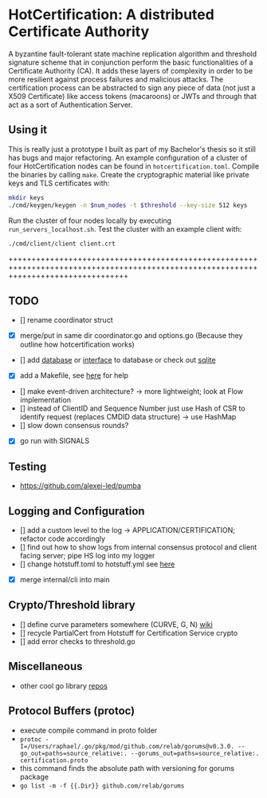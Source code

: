 # HotCertification: A distributed Certificate Authority

A byzantine fault-tolerant state machine replication algorithm and threshold signature scheme that in conjunction perform the basic functionalities of a Certificate Authority (CA).
It adds these layers of complexity in order to be more resilient against process failures and malicious attacks.
The certification process can be abstracted to sign any piece of data (not just a X509 Certificate) like access tokens (macaroons) or JWTs and through that act as a sort of Authentication Server.
 
## Using it
This is really just a prototype I built as part of my Bachelor's thesis so it still has bugs and major refactoring.
An example configuration of a cluster of four HotCertification nodes can be found in `hotcertification.toml`.
Compile the binaries by calling `make`.
Create the cryptographic material like private keys and TLS certificates with:
```bash
mkdir keys
./cmd/keygen/keygen -n $num_nodes -t $threshold --key-size 512 keys
```
Run the cluster of four nodes locally by executing `run_servers_localhost.sh`.
Test the cluster with an example client with:
```bash
./cmd/client/client client.crt
```









++++++++++++++++++++++++++++++++++++++++++++++++++++++++++++++++++++++++++++++++++++++++++++++++++++++++++++++++++++++++++++++++++++++
## TODO

- [] rename coordinator struct
- [x] merge/put in same dir coordinator.go and options.go (Because they outline how hotcertification works)
- [] add [database](https://github.com/gostor/awesome-go-storage) or
  [interface](https://github.com/philippgille/gokv) to database or check out
  [sqlite](https://www.sqlite.org/index.html)
- [x] add a Makefile, see [here](https://makefiletutorial.com/) for help
- [] make event-driven architecture? -> more lightweight; look at Flow implementation
- [] instead of ClientID and Sequence Number just use Hash of CSR to identify request (replaces CMDID data structure) -> use HashMap
- [] slow down consensus rounds?
- [x] go run with SIGNALS

## Testing

- https://github.com/alexei-led/pumba

## Logging and Configuration

- [] add a custom level to the log -> APPLICATION/CERTIFICATION; refactor code accordingly
- [] find out how to show logs from internal consensus protocol and client facing
server; pipe HS log into my logger
- [] change hotstuff.toml to hotstuff.yml see [here](https://stackoverflow.com/questions/33989612/yaml-equivalent-of-array-of-objects-in-json)
- [x] merge internal/cli into main


## Crypto/Threshold library

- [] define curve parameters somewhere (CURVE, G, N) [wiki](https://en.wikipedia.org/wiki/Elliptic_Curve_Digital_Signature_Algorithm)
- [] recycle PartialCert from Hotstuff for Certification Service crypto
- [] add error checks to threshold.go

## Miscellaneous

- other cool go library [repos](https://github.com/avelino/awesome-go)

## Protocol Buffers (protoc)

- execute compile command in proto folder
- ` protoc -I=/Users/raphael/.go/pkg/mod/github.com/relab/gorums@v0.3.0. --go_out=paths=source_relative:. --gorums_out=paths=source_relative:. certification.proto `
- this command finds the absolute path with versioning for gorums package
- ` go list -m -f {{.Dir}} github.com/relab/gorums `

